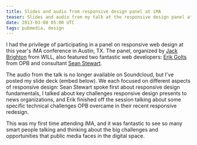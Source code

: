 ```yaml
---
title: Slides and audio from responsive design panel at iMA
teaser: Slides and audio from my talk at the responsive design panel at 2013 iMA Conference in Austin, TX.
date: 2013-03-08 05:00 UTC
tags: pubmedia, design
---
```


I had the privilege of participating in a panel on responsive web design at this year's iMA conference in Austin, TX. The panel, organized by [Jack Brighton](https://twitter.com/jackbrighton) from WILL, also featured two fantastic web developers: [Erik Golts](https://twitter.com/egolts) from OPB and consultant [Sean Stewart](http://www.seankstewart.com/).

The audio from the talk is no longer available on Soundcloud, but I've  posted my slide deck (embed below). We each focused on different aspects of responsive design: Sean Stewart spoke first about responsive design fundamentals, I talked about key challenges responsive design presents to news organizations, and Erik finished off the session talking about some specific technical challenges OPB overcame in their recent responsive redesign.

This was my first time attending iMA, and it was fantastic to see so many smart people talking and thinking about the big challenges and opportunities that public media faces in the digital space.   

<figure markdown="1">

<script async class="speakerdeck-embed" data-id="d5b1bac02b3c013141d552796415f8d6" data-ratio="1.33333333333333" src="//speakerdeck.com/assets/embed.js"></script>

</figure>
